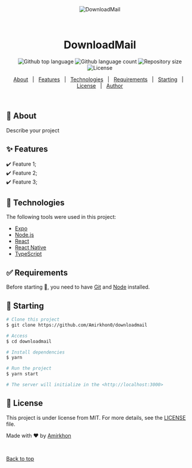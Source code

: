 <div align="center" id="top"> 
  <img src="./.github/app.gif" alt="DownloadMail" />

  &#xa0;

  <!-- <a href="https://downloadmail.netlify.app">Demo</a> -->
</div>

<h1 align="center">DownloadMail</h1>

<p align="center">
  <img alt="Github top language" src="https://img.shields.io/github/languages/top/Amirkhon0/downloadmail?color=56BEB8">

  <img alt="Github language count" src="https://img.shields.io/github/languages/count/Amirkhon0/downloadmail?color=56BEB8">

  <img alt="Repository size" src="https://img.shields.io/github/repo-size/Amirkhon0/downloadmail?color=56BEB8">

  <img alt="License" src="https://img.shields.io/github/license/Amirkhon0/downloadmail?color=56BEB8">

  <!-- <img alt="Github issues" src="https://img.shields.io/github/issues/Amirkhon0/downloadmail?color=56BEB8" /> -->

  <!-- <img alt="Github forks" src="https://img.shields.io/github/forks/Amirkhon0/downloadmail?color=56BEB8" /> -->

  <!-- <img alt="Github stars" src="https://img.shields.io/github/stars/Amirkhon0/downloadmail?color=56BEB8" /> -->
</p>

<!-- Status -->

<!-- <h4 align="center"> 
	🚧  DownloadMail 🚀 Under construction...  🚧
</h4> 

<hr> -->

<p align="center">
  <a href="#dart-about">About</a> &#xa0; | &#xa0; 
  <a href="#sparkles-features">Features</a> &#xa0; | &#xa0;
  <a href="#rocket-technologies">Technologies</a> &#xa0; | &#xa0;
  <a href="#white_check_mark-requirements">Requirements</a> &#xa0; | &#xa0;
  <a href="#checkered_flag-starting">Starting</a> &#xa0; | &#xa0;
  <a href="#memo-license">License</a> &#xa0; | &#xa0;
  <a href="https://github.com/Amirkhon0" target="_blank">Author</a>
</p>

<br>

## :dart: About ##

Describe your project

## :sparkles: Features ##

:heavy_check_mark: Feature 1;\
:heavy_check_mark: Feature 2;\
:heavy_check_mark: Feature 3;

## :rocket: Technologies ##

The following tools were used in this project:

- [Expo](https://expo.io/)
- [Node.js](https://nodejs.org/en/)
- [React](https://pt-br.reactjs.org/)
- [React Native](https://reactnative.dev/)
- [TypeScript](https://www.typescriptlang.org/)

## :white_check_mark: Requirements ##

Before starting :checkered_flag:, you need to have [Git](https://git-scm.com) and [Node](https://nodejs.org/en/) installed.

## :checkered_flag: Starting ##

```bash
# Clone this project
$ git clone https://github.com/Amirkhon0/downloadmail

# Access
$ cd downloadmail

# Install dependencies
$ yarn

# Run the project
$ yarn start

# The server will initialize in the <http://localhost:3000>
```

## :memo: License ##

This project is under license from MIT. For more details, see the [LICENSE](LICENSE.md) file.


Made with :heart: by <a href="https://github.com/Amirkhon0" target="_blank">Amirkhon</a>

&#xa0;

<a href="#top">Back to top</a>
